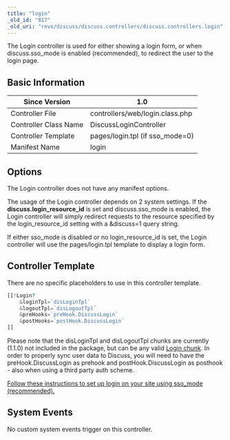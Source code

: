 ```yaml
---
title: "login"
_old_id: "817"
_old_uri: "revo/discuss/discuss.controllers/discuss.controllers.login"
---
```


The Login controller is used for either showing a login form, or when discuss.sso\_mode is enabled (recommended), to redirect the user to the login page.

## Basic Information

| Since Version         | 1.0                              |
| --------------------- | -------------------------------- |
| Controller File       | controllers/web/login.class.php  |
| Controller Class Name | DiscussLoginController           |
| Controller Template   | pages/login.tpl (if sso\_mode=0) |
| Manifest Name         | login                            |

## Options

The Login controller does not have any manifest options.

The usage of the Login controller depends on 2 system settings. If the **discuss.login\_resource\_id** is set and discuss.sso\_mode is enabled, the Login controller will simply redirect requests to the resource specified by the login\_resource\_id setting with a &discuss=1 query string.

If either sso\_mode is disabled or no login\_resource\_id is set, the Login controller will use the pages/login.tpl template to display a login form.

## Controller Template

There are no specific placeholders to use in this controller template.

``` php
[[!Login?
    &loginTpl=`disLoginTpl`
    &logoutTpl=`disLogoutTpl`
    &preHooks=`preHook.DiscussLogin`
    &postHooks=`postHook.DiscussLogin`
]]
```

Please note that the disLoginTpl and disLogoutTpl chunks are currently (1.1.0) not included in the package, but can be any valid [Login chunk](extras/login/login.login "Login.Login"). In order to properly sync user data to Discuss, you will need to have the preHook.DiscussLogin as prehook and postHook.DiscussLogin as posthook - also when using a third party auth scheme.

[Follow these instructions to set up login on your site using sso\_mode (recommended).](http://rtfm.modx.com/display/ADDON/Discuss.Installation#Discuss.Installation-SettingupLogin%2CRegister%26UpdateProfilepageswithDiscuss)

## System Events

No custom system events trigger on this controller.
